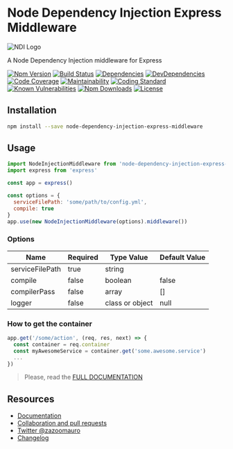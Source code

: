 Node Dependency Injection Express Middleware
============================================

![NDI Logo](http://image.ibb.co/iGnCUn/logojoy.png)

A Node Dependency Injection middleware for Express

[![Npm Version](https://badge.fury.io/js/node-dependency-injection-express-middleware.svg)](https://badge.fury.io/js/node-dependency-injection)
[![Build Status](https://travis-ci.org/zazoomauro/node-dependency-injection-express-middleware.svg?branch=master)](https://travis-ci.org/zazoomauro/node-dependency-injection)
[![Dependencies](https://david-dm.org/zazoomauro/node-dependency-injection-express-middleware.svg)](https://david-dm.org/zazoomauro/node-dependency-injection)
[![DevDependencies](https://david-dm.org/zazoomauro/node-dependency-injection-express-middleware/dev-status.svg)](https://david-dm.org/zazoomauro/node-dependency-injection#info=devDependencies)
[![Code Coverage](https://codecov.io/gh/zazoomauro/node-dependency-injection-express-middleware/branch/master/graph/badge.svg)](https://codecov.io/gh/zazoomauro/node-dependency-injection)
[![Maintainability](https://api.codeclimate.com/v1/badges/54d93c7090e693ab753c/maintainability)](https://codeclimate.com/github/zazoomauro/node-dependency-injection-express-middleware/maintainability)
[![Coding Standard](https://img.shields.io/badge/code%20style-standard-brightgreen.svg)](http://standardjs.com/)
[![Known Vulnerabilities](https://snyk.io/test/github/zazoomauro/node-dependency-injection-express-middleware/badge.svg)](https://snyk.io/test/github/zazoomauro/node-dependency-injection)
[![Npm Downloads](https://img.shields.io/npm/dm/node-dependency-injection-express-middleware.svg?maxAge=2592000)](https://www.npmjs.com/package/node-dependency-injection)
[![License](https://img.shields.io/npm/l/node-dependency-injection-express-middleware.svg?maxAge=2592000?style=plastic)](https://github.com/zazoomauro/node-dependency-injection/blob/master/LICENCE)
 
Installation
------------

```sh
npm install --save node-dependency-injection-express-middleware
```

Usage
-----------

```js
import NodeInjectionMiddleware from 'node-dependency-injection-express-middleware'
import express from 'express'

const app = express()

const options = {
  serviceFilePath: 'some/path/to/config.yml', 
  compile: true
}
app.use(new NodeInjectionMiddleware(options).middleware())
```

### Options

| Name                       | Required | Type Value      | Default Value  |
| -------------------------- | -------- | --------------- | -------------- |
| serviceFilePath            | true     | string          |                |
| compile                    | false    | boolean         | false          |
| compilerPass               | false    | array           | []             |
| logger                     | false    | class or object | null           |

### How to get the container

```js
app.get('/some/action', (req, res, next) => {
  const container = req.container
  const myAwesomeService = container.get('some.awesome.service')
  ...
})
```

> Please, read the [FULL DOCUMENTATION](https://github.com/zazoomauro/node-dependency-injection/wiki)

Resources
---------

- [Documentation](https://github.com/zazoomauro/node-dependency-injection/wiki)
- [Collaboration and pull requests](CONTRIBUTING.md)
- [Twitter @zazoomauro](https://twitter.com/zazoomauro)
- [Changelog](CHANGELOG.md)
